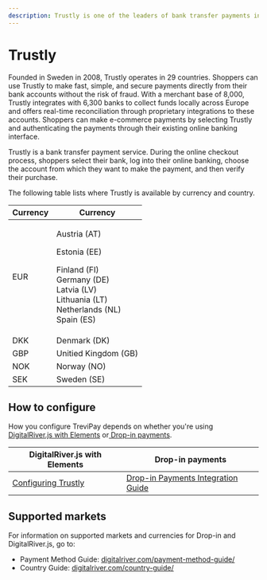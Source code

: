 ```yaml
---
description: Trustly is one of the leaders of bank transfer payments in European markets.
---
```


# Trustly

Founded in Sweden in 2008, Trustly operates in 29 countries. Shoppers can use Trustly to make fast, simple, and secure payments directly from their bank accounts without the risk of fraud. With a merchant base of 8,000, Trustly integrates with 6,300 banks to collect funds locally across Europe and offers real-time reconciliation through proprietary integrations to these accounts. Shoppers can make e-commerce payments by selecting Trustly and authenticating the payments through their existing online banking interface.

Trustly is a bank transfer payment service. During the online checkout process, shoppers select their bank, log into their online banking, choose the account from which they want to make the payment, and then verify their purchase.&#x20;

The following table lists where Trustly is available by currency and country.

| Currency | Currency                                                                                                                                           |
| -------- | -------------------------------------------------------------------------------------------------------------------------------------------------- |
| EUR      | <p>Austria (AT) </p><p>Estonia (EE) </p><p>Finland (FI) <br>Germany (DE)<br>Latvia (LV) <br>Lithuania (LT) <br>Netherlands (NL)<br>Spain (ES) </p> |
| DKK      | Denmark (DK)                                                                                                                                       |
| GBP      | Unitied Kingdom (GB)                                                                                                                               |
| NOK      | Norway (NO)                                                                                                                                        |
| SEK      | Sweden (SE)                                                                                                                                        |

## How to configure&#x20;

How you configure TreviPay depends on whether you're using [DigitalRiver.js with Elements](../payments-solutions/digitalriver.js/) or[ Drop-in payments](../payments-solutions/drop-in/).  &#x20;

| DigitalRiver.js with Elements                                                                       | Drop-in payments                                                                                 |
| --------------------------------------------------------------------------------------------------- | ------------------------------------------------------------------------------------------------ |
| [Configuring Trustly](../payments-solutions/digitalriver.js/payment-methods/configuring-trustly.md) | [Drop-in Payments Integration Guide](../payments-solutions/drop-in/drop-in-integration-guide.md) |

## Supported markets

For information on supported markets and currencies for Drop-in and DigitalRiver.js, go to:

* Payment Method Guide: [digitalriver.com/payment-method-guide/](https://www.digitalriver.com/payment-method-guide/)
* Country Guide: [digitalriver.com/country-guide/](https://www.digitalriver.com/country-guide/)
